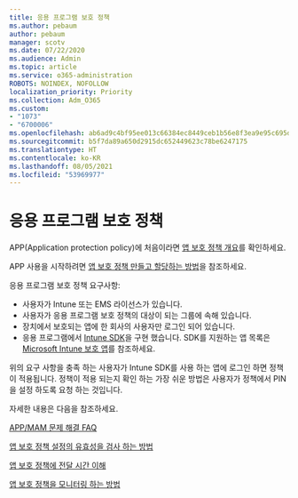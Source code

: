 ```yaml
---
title: 응용 프로그램 보호 정책
ms.author: pebaum
author: pebaum
manager: scotv
ms.date: 07/22/2020
ms.audience: Admin
ms.topic: article
ms.service: o365-administration
ROBOTS: NOINDEX, NOFOLLOW
localization_priority: Priority
ms.collection: Adm_O365
ms.custom:
- "1073"
- "6700006"
ms.openlocfilehash: ab6ad9c4bf95ee013c66384ec8449ceb1b56e8f3ea9e95c695dbbab0e9fa3fc3
ms.sourcegitcommit: b5f7da89a650d2915dc652449623c78be6247175
ms.translationtype: HT
ms.contentlocale: ko-KR
ms.lasthandoff: 08/05/2021
ms.locfileid: "53969977"
---
```

# <a name="application-protection-policy"></a>응용 프로그램 보호 정책

APP(Application protection policy)에 처음이라면 [앱 보호 정책 개요](https://docs.microsoft.com/intune/apps/app-protection-policy)를 확인하세요.

APP 사용을 시작하려면 [앱 보호 정책 만들고 할당하는 방법](https://docs.microsoft.com/intune/app-protection-policies)을 참조하세요.

응용 프로그램 보호 정책 요구사항:

- 사용자가 Intune 또는 EMS 라이선스가 있습니다.
- 사용자가 응용 프로그램 보호 정책의 대상이 되는 그룹에 속해 있습니다.
- 장치에서 보호되는 앱에 한 회사의 사용자만 로그인 되어 있습니다.
- 응용 프로그램에서 [Intune SDK](https://docs.microsoft.com/intune/app-sdk-get-started)을 구현 했습니다. SDK를 지원하는 앱 목록은 [Microsoft Intune 보호 앱](https://docs.microsoft.com/intune/apps-supported-intune-apps)를 참조하세요.

위의 요구 사항을 충족 하는 사용자가 Intune SDK를 사용 하는 앱에 로그인 하면 정책이 적용됩니다. 정책이 적용 되는지 확인 하는 가장 쉬운 방법은 사용자가 정책에서 PIN을 설정 하도록 요청 하는 것입니다. 

자세한 내용은 다음을 참조하세요.

[APP/MAM 문제 해결 FAQ](https://docs.microsoft.com/intune/apps/troubleshoot-mam)  

[앱 보호 정책 설정의 유효성을 검사 하는 방법](https://docs.microsoft.com/intune/app-protection-policies-validate)

[앱 보호 정책에 전달 시간 이해](https://docs.microsoft.com/intune/app-protection-policy-delivery)  

[앱 보호 정책을 모니터링 하는 방법](https://docs.microsoft.com/intune/app-protection-policies-monitor)